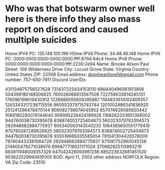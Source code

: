 # Who was that botswarm owner well here is there info they also mass report on discord and caused multiple suicides
Home IPV4 PC: 135.148.100.196
HOme IPV4 Phone: 34.48.46.148
Home IPV6 PC: 0000:0000:0000:0000:0000:ffff:8794:64c4
Home IPv6 Phone: 0000:0000:0000:0000:0000:ffff:2230:2e94
Name: Brooke Alison Paul
Street: 108 Wilderness Drive
City: Locust Grove
State: Virginia
Country: United States
ZIP: 22508
Email address: dogsheartlove1@gmail.com
Phone number: 757-650-7811
Discord UserIDs:

431134875756527628
731437225434153010
686440496561913856
504399180148506625
760026066613567509
722756633914245131
176096198619430912
1226988555608395887
1184833614102409357
1243343317236715556
960553379715743744
1201002486341836920
251241296478470144
806082736674045952
657074626085650442
1068180280076144640
956995226424188928
1188262333651366002
944760038730395678
838874002725404673
560323079763394573
292948682884775937
905340000143540235
1064365650551779419
870790287289626625
560323079763394573
838874002725404673
944760038730395678
935516666035585054
791041304426578000
797404433381064726
292948682884775937
871081752960045138
214805479271038976
896877718921171024
370682825113993219
663811948009357329
847042426093961236
885223632681451520
853822529940619305
BOD: April 11, 2003
other address
	NORFOLK
Region:	VA
Zip Code:	23510

